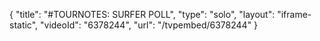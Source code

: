 {
    "title": "#TOURNOTES: SURFER POLL",
    "type": "solo",
    "layout": "iframe-static",
    "videoId": "6378244",
    "url": "\/tvpembed\/6378244"
}